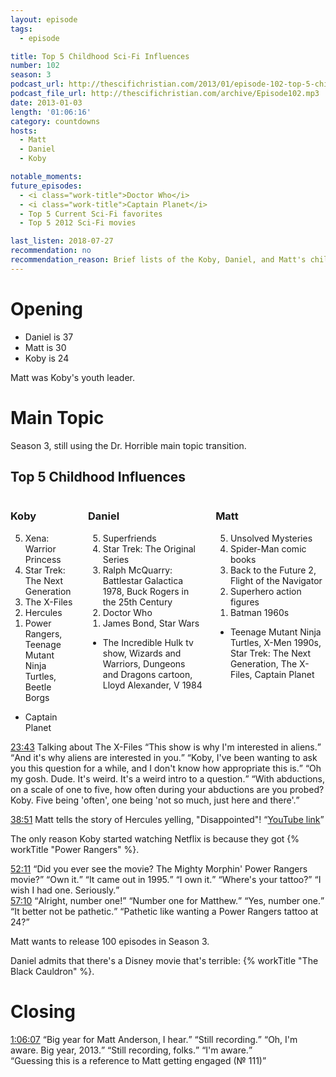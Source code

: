 ```yaml
---
layout: episode
tags:
  - episode

title: Top 5 Childhood Sci-Fi Influences
number: 102
season: 3
podcast_url: http://thescifichristian.com/2013/01/episode-102-top-5-childhood-sci-fi-influences/
podcast_file_url: http://thescifichristian.com/archive/Episode102.mp3
date: 2013-01-03
length: '01:06:16'
category: countdowns
hosts:
  - Matt
  - Daniel
  - Koby

notable_moments:
future_episodes:
  - <i class="work-title">Doctor Who</i>
  - <i class="work-title">Captain Planet</i>
  - Top 5 Current Sci-Fi favorites
  - Top 5 2012 Sci-Fi movies

last_listen: 2018-07-27
recommendation: no
recommendation_reason: Brief lists of the Koby, Daniel, and Matt's childhood sci-fi favorites.
---
```

# Opening

- Daniel is 37
- Matt is 30
- Koby is 24

Matt was Koby's youth leader.



# Main Topic
Season 3, still using the Dr. Horrible main topic transition.

<div class="top-five">
  <h2 class="has-text-centered">Top 5 Childhood Influences</h2>
  <div class="columns">
    <div class="column koby">
      <h3>Koby</h3>
      <ol reversed>
        <li>Xena: Warrior Princess
        <li>Star Trek: The Next Generation
        <li>The X-Files 
        <li>Hercules
        <li>Power Rangers, Teenage Mutant Ninja Turtles, Beetle Borgs 
      </ol>
      <ul class="runner-ups">
        <li>Captain Planet
      </ul>
    </div>
    <div class="column daniel">
      <h3>Daniel</h3>
      <ol reversed>
        <li>Superfriends
        <li>Star Trek: The Original Series
        <li>Ralph McQuarry: Battlestar Galactica 1978, Buck Rogers in the 25th Century 
        <li>Doctor Who
        <li>James Bond, Star Wars
      </ol>
      <ul class="runner-ups">
        <li>The Incredible Hulk tv show, Wizards and Warriors, Dungeons and Dragons cartoon, Lloyd Alexander, V 1984
      </ul>
    </div>
    <div class="column matt">
      <h3>Matt</h3>
      <ol reversed>
        <li>Unsolved Mysteries
        <li>Spider-Man comic books
        <li>Back to the Future 2, Flight of the Navigator
        <li>Superhero action figures
        <li>Batman 1960s
      </ol>
      <ul class="runner-ups">
        <li>Teenage Mutant Ninja Turtles, X-Men 1990s, Star Trek: The Next Generation, The X-Files, Captain Planet
      </ul>
    </div>
  </div>
</div>

<div class="quote">
  <a class="timestamp tag is-medium is-rounded is-primary" href="http://thescifichristian.com/2013/01/episode-102-top-5-childhood-sci-fi-influences/#t=00:23:43">23:43</a>
  <span class="quote-context is-size-6">Talking about The X-Files</span>
  <q class="koby">This show is why I'm interested in aliens.</q>
  <q class="daniel">And it's why aliens are interested in you.</q>
  <q class="matt">Koby, I've been wanting to ask you this question for a while, and I don't know how appropriate this is.</q>
  <q class="koby">Oh my gosh. Dude. It's weird. It's a weird intro to a question.</q>
  <q class="matt">With abductions, on a scale of one to five, how often during your abductions are you probed? Koby. Five being 'often', one being 'not so much, just here and there'.</q>
</div>

<a class="timestamp tag is-medium is-rounded is-primary" href="http://thescifichristian.com/2013/01/episode-102-top-5-childhood-sci-fi-influences/#t=00:38:51">38:51</a> Matt tells the story of Hercules yelling, "Disappointed"! 
<q class="archivist"><a href="https://www.youtube.com/watch?v=_O1hM-k3aUY">YouTube link</a></q>

The only reason Koby started watching Netflix is because they got {% workTitle "Power Rangers" %}.

<div class="quote">
  <a class="timestamp tag is-medium is-rounded is-primary" href="http://thescifichristian.com/2013/01/episode-102-top-5-childhood-sci-fi-influences/#t=00:52:11">52:11</a>
  <q class="matt">Did you ever see the movie? The Mighty Morphin' Power Rangers movie?</q>
  <q class="koby">Own it.</q>
  <q class="matt">It came out in 1995.</q>
  <q class="koby">I own it.</q>
  <q class="daniel">Where's your tattoo?</q>
  <q class="koby">I wish I had one. Seriously.</q>
</div>

<div class="quote">
  <a class="timestamp tag is-medium is-rounded is-primary" href="http://thescifichristian.com/2013/01/episode-102-top-5-childhood-sci-fi-influences/#t=00:57:10">57:10</a>
  <q class="matt">Alright, number one!</q>
  <q class="daniel">Number one for Matthew.</q>
  <q class="matt">Yes, number one.</q>
  <q class="koby">It better not be pathetic.</q>
  <q class="archivist">Pathetic like wanting a Power Rangers tattoo at 24?</q>
</div>

Matt wants to release 100 episodes in Season 3.

Daniel admits that there's a Disney movie that's terrible: {% workTitle "The Black Cauldron" %}.



# Closing
<div class="quote">
  <a class="timestamp tag is-medium is-rounded is-primary" href="http://thescifichristian.com/2013/01/episode-102-top-5-childhood-sci-fi-influences/#t=01:06:07">1:06:07</a>
  <q class="daniel">Big year for Matt Anderson, I hear.</q>
  <q class="matt">Still recording.</q>
  <q class="daniel">Oh, I'm aware. Big year, 2013.</q>
  <q class="matt">Still recording, folks.</q>
  <q class="daniel">I'm aware.</q>
</div>
<q class="archivist inline">Guessing this is a reference to Matt getting engaged (№ 111)</q>